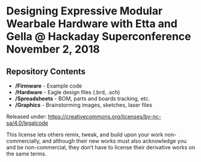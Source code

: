 Designing Expressive Modular Wearbale Hardware
with Etta and Gella @ Hackaday Superconference November 2, 2018 
=================================================================

Repository Contents
-------------------
* **/Firmware** - Example code 
* **/Hardware** - Eagle design files (.brd, .sch)
* **/Spreadsheets** - BOM, parts and boards tracking, etc.
* **/Graphics** - Brainstorming images, sketches, laser files
 
Released under: 
https://creativecommons.org/licenses/by-nc-sa/4.0/legalcode

This license lets others remix, tweak, and build upon your work
non-commercially, and although their new works must also 
acknowledge you and be non-commercial, they don’t have to
 license their derivative works on the same terms.


